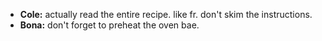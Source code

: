 - **Cole:** actually read the entire recipe. like fr. don't skim the instructions.
- **Bona:** don't forget to preheat the oven bae.